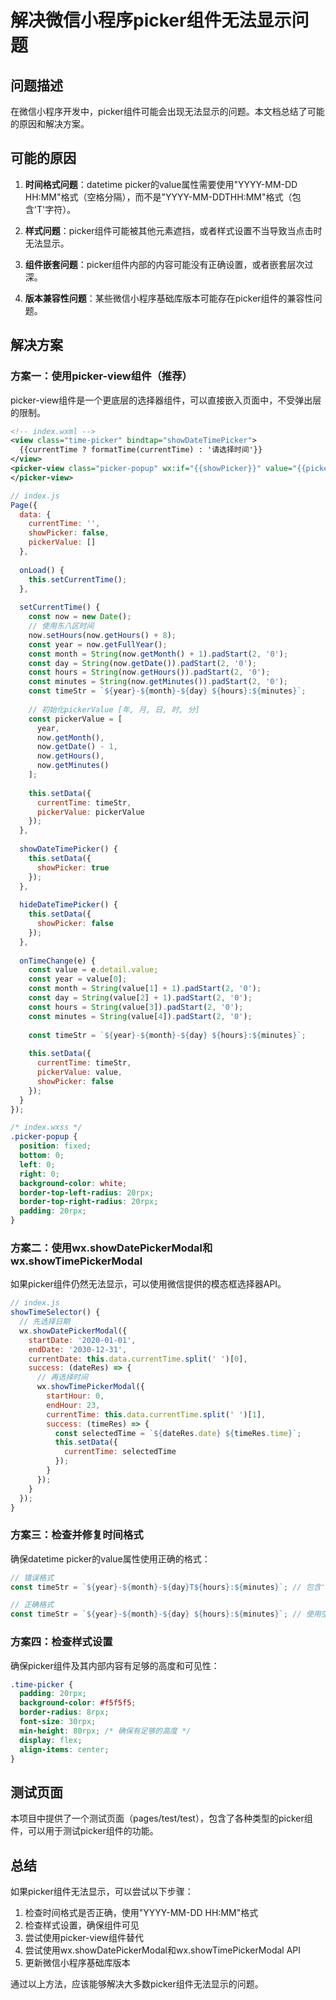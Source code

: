 # 解决微信小程序picker组件无法显示问题

## 问题描述

在微信小程序开发中，picker组件可能会出现无法显示的问题。本文档总结了可能的原因和解决方案。

## 可能的原因

1. **时间格式问题**：datetime picker的value属性需要使用"YYYY-MM-DD HH:MM"格式（空格分隔），而不是"YYYY-MM-DDTHH:MM"格式（包含'T'字符）。

2. **样式问题**：picker组件可能被其他元素遮挡，或者样式设置不当导致当点击时无法显示。

3. **组件嵌套问题**：picker组件内部的内容可能没有正确设置，或者嵌套层次过深。

4. **版本兼容性问题**：某些微信小程序基础库版本可能存在picker组件的兼容性问题。

## 解决方案

### 方案一：使用picker-view组件（推荐）

picker-view组件是一个更底层的选择器组件，可以直接嵌入页面中，不受弹出层的限制。

```xml
<!-- index.wxml -->
<view class="time-picker" bindtap="showDateTimePicker">
  {{currentTime ? formatTime(currentTime) : '请选择时间'}}
</view>
<picker-view class="picker-popup" wx:if="{{showPicker}}" value="{{pickerValue}}" range="{{pickerRange}}" start="2020-01-01" end="2030-12-31" mode="datetime" bindchange="onTimeChange" bindcancel="hideDateTimePicker">
</picker-view>
```

```javascript
// index.js
Page({
  data: {
    currentTime: '',
    showPicker: false,
    pickerValue: []
  },
  
  onLoad() {
    this.setCurrentTime();
  },
  
  setCurrentTime() {
    const now = new Date();
    // 使用东八区时间
    now.setHours(now.getHours() + 8);
    const year = now.getFullYear();
    const month = String(now.getMonth() + 1).padStart(2, '0');
    const day = String(now.getDate()).padStart(2, '0');
    const hours = String(now.getHours()).padStart(2, '0');
    const minutes = String(now.getMinutes()).padStart(2, '0');
    const timeStr = `${year}-${month}-${day} ${hours}:${minutes}`;
    
    // 初始化pickerValue [年, 月, 日, 时, 分]
    const pickerValue = [
      year,
      now.getMonth(),
      now.getDate() - 1,
      now.getHours(),
      now.getMinutes()
    ];
    
    this.setData({
      currentTime: timeStr,
      pickerValue: pickerValue
    });
  },
  
  showDateTimePicker() {
    this.setData({
      showPicker: true
    });
  },
  
  hideDateTimePicker() {
    this.setData({
      showPicker: false
    });
  },
  
  onTimeChange(e) {
    const value = e.detail.value;
    const year = value[0];
    const month = String(value[1] + 1).padStart(2, '0');
    const day = String(value[2] + 1).padStart(2, '0');
    const hours = String(value[3]).padStart(2, '0');
    const minutes = String(value[4]).padStart(2, '0');
    
    const timeStr = `${year}-${month}-${day} ${hours}:${minutes}`;
    
    this.setData({
      currentTime: timeStr,
      pickerValue: value,
      showPicker: false
    });
  }
});
```

```css
/* index.wxss */
.picker-popup {
  position: fixed;
  bottom: 0;
  left: 0;
  right: 0;
  background-color: white;
  border-top-left-radius: 20rpx;
  border-top-right-radius: 20rpx;
  padding: 20rpx;
}
```

### 方案二：使用wx.showDatePickerModal和wx.showTimePickerModal

如果picker组件仍然无法显示，可以使用微信提供的模态框选择器API。

```javascript
// index.js
showTimeSelector() {
  // 先选择日期
  wx.showDatePickerModal({
    startDate: '2020-01-01',
    endDate: '2030-12-31',
    currentDate: this.data.currentTime.split(' ')[0],
    success: (dateRes) => {
      // 再选择时间
      wx.showTimePickerModal({
        startHour: 0,
        endHour: 23,
        currentTime: this.data.currentTime.split(' ')[1],
        success: (timeRes) => {
          const selectedTime = `${dateRes.date} ${timeRes.time}`;
          this.setData({
            currentTime: selectedTime
          });
        }
      });
    }
  });
}
```

### 方案三：检查并修复时间格式

确保datetime picker的value属性使用正确的格式：

```javascript
// 错误格式
const timeStr = `${year}-${month}-${day}T${hours}:${minutes}`; // 包含'T'字符

// 正确格式
const timeStr = `${year}-${month}-${day} ${hours}:${minutes}`; // 使用空格分隔
```

### 方案四：检查样式设置

确保picker组件及其内部内容有足够的高度和可见性：

```css
.time-picker {
  padding: 20rpx;
  background-color: #f5f5f5;
  border-radius: 8rpx;
  font-size: 30rpx;
  min-height: 80rpx; /* 确保有足够的高度 */
  display: flex;
  align-items: center;
}
```

## 测试页面

本项目中提供了一个测试页面（pages/test/test），包含了各种类型的picker组件，可以用于测试picker组件的功能。

## 总结

如果picker组件无法显示，可以尝试以下步骤：

1. 检查时间格式是否正确，使用"YYYY-MM-DD HH:MM"格式
2. 检查样式设置，确保组件可见
3. 尝试使用picker-view组件替代
4. 尝试使用wx.showDatePickerModal和wx.showTimePickerModal API
5. 更新微信小程序基础库版本

通过以上方法，应该能够解决大多数picker组件无法显示的问题。
